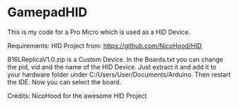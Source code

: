# GamepadHID
This is my code for a Pro Micro which is used as a HID Device.

Requirements:
HID Project from: https://github.com/NicoHood/HID

B16LReplicaV1.0.zip is a Custom Device. 
In the Boards.txt you can change the pid, vid and the name of the HID Device. 
Just extract it and add it to your hardware folder under C:/Users/User/Documents/Arduino.
Then restart the IDE. Now you can select the board.

Credits:
NicoHood for the awesome HID Project
